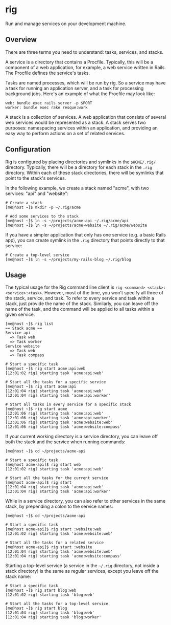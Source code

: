 # rig

Run and manage services on your development machine.

## Overview

There are three terms you need to understand: tasks, services, and stacks.

A service is a directory that contains a Procfile. Typically, this will be a
component of a web application, for example, a web service written in Rails.
The Procfile defines the service's tasks.

Tasks are named processes, which will be run by rig. So a service may have a
task for running an application server, and a task for processing background
jobs. Here's an example of what the Procfile may look like:

```
web: bundle exec rails server -p $PORT
worker: bundle exec rake resque:work
```

A stack is a collection of services. A web application that consists of several
web services would be represented as a stack. A stack serves two purposes:
namespacing services within an application, and providing an easy way to
perform actions on a set of related services.

## Configuration

Rig is configured by placing directories and symlinks in the `$HOME/.rig/`
directory. Typically, there will be a directory for each stack in the `.rig`
directory. Within each of these stack directories, there will be symlinks that
point to the stack's services.

In the following example, we create a stack named "acme", with two services:
"api" and "website":

```shell-session
# Create a stack
[me@host ~]$ mkdir -p ~/.rig/acme

# Add some services to the stack
[me@host ~]$ ln -s ~/projects/acme-api ~/.rig/acme/api
[me@host ~]$ ln -s ~/projects/acme-website ~/.rig/acme/website
```

If you have a simpler application that only has one service (e.g. a basic Rails
app), you can create symlink in the `.rig` directory that points directly to
that service:

```shell-session
# Create a top-level service
[me@host ~]$ ln -s ~/projects/my-rails-blog ~/.rig/blog
```

## Usage

The typical usage for the Rig command line client is
`rig <command> <stack>:<service>:<task>`. However, most of the time, you won't
specify all three of the stack, service, and task. To refer to every service
and task within a stack, just provide the name of the stack. Similarly, you can
leave off the name of the task, and the command will be applied to all tasks
within a given service.


```shell-session
[me@host ~]$ rig list
== Stack acme ==
Service api
  => Task web
  => Task worker
Service website
  => Task web
  => Task compass

# Start a specific task
[me@host ~]$ rig start acme:api:web
[12:01:02 rig] starting task 'acme:api:web'

# Start all the tasks for a specific service
[me@host ~]$ rig start acme:api
[12:01:04 rig] starting task 'acme:api:web'
[12:01:04 rig] starting task 'acme:api:worker'

# Start all tasks in every service for a specific stack
[me@host ~]$ rig start acme
[12:01:06 rig] starting task 'acme:api:web'
[12:01:06 rig] starting task 'acme:api:worker'
[12:01:06 rig] starting task 'acme:website:web'
[12:01:06 rig] starting task 'acme:website:compass'
```

If your current working directory is a service directory, you can leave off both
the stack and the service when running commands:

```shell-session
[me@host ~]$ cd ~/projects/acme-api

# Start a specific task
[me@host acme-api]$ rig start web
[12:01:02 rig] starting task 'acme:api:web'

# Start all the tasks for the current service
[me@host acme-api]$ rig start
[12:01:04 rig] starting task 'acme:api:web'
[12:01:04 rig] starting task 'acme:api:worker'
```

While in a service directory, you can also refer to other services in the same
stack, by prepending a colon to the service names:

```shell-session
[me@host ~]$ cd ~/projects/acme-api

# Start a specific task
[me@host acme-api]$ rig start :website:web
[12:01:02 rig] starting task 'acme:website:web'

# Start all the tasks for a related service
[me@host acme-api]$ rig start :website
[12:01:04 rig] starting task 'acme:website:web'
[12:01:04 rig] starting task 'acme:website:compass'
```

Starting a top-level service (a service in the `~/.rig` directory, not inside
a stack directory) is the same as regular services, except you leave off the
stack name:

```shell-session
# Start a specific task
[me@host ~]$ rig start blog:web
[12:01:02 rig] starting task 'blog:web'

# Start all the tasks for a top-level service
[me@host ~]$ rig start blog
[12:01:04 rig] starting task 'blog:web'
[12:01:04 rig] starting task 'blog:worker'
```
